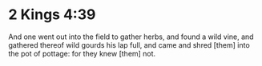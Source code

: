 # 2 Kings 4:39

And one went out into the field to gather herbs, and found a wild vine, and gathered thereof wild gourds his lap full, and came and shred [them] into the pot of pottage: for they knew [them] not.